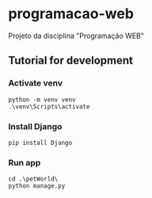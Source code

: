 # programacao-web
Projeto da disciplina "Programação WEB"

## Tutorial for development

### Activate venv

```
python -m venv venv
.\venv\Scripts\activate
```

### Install Django

```
pip install Django
```

### Run app

```
cd .\petWorld\
python manage.py
```